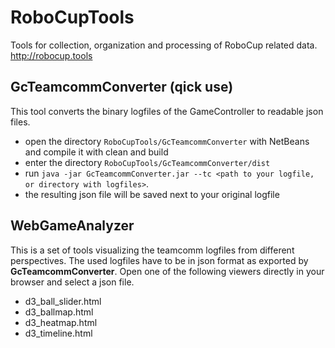 # RoboCupTools
Tools for collection, organization and processing of RoboCup related data.
http://robocup.tools


## GcTeamcommConverter (qick use)
This tool converts the binary logfiles of the GameController to readable json files.
* open the directory `RoboCupTools/GcTeamcommConverter` with NetBeans and compile it with clean and build
* enter the directory `RoboCupTools/GcTeamcommConverter/dist`
* run `java -jar GcTeamcommConverter.jar --tc <path to your logfile, or directory with logfiles>`.
* the resulting json file will be saved next to your original logfile

## WebGameAnalyzer
This is a set of tools visualizing the teamcomm logfiles from different perspectives.
The used logfiles have to be in json format as exported by **GcTeamcommConverter**. 
Open one of the following viewers directly in your browser and select a json file.

* d3_ball_slider.html
* d3_ballmap.html
* d3_heatmap.html
* d3_timeline.html
